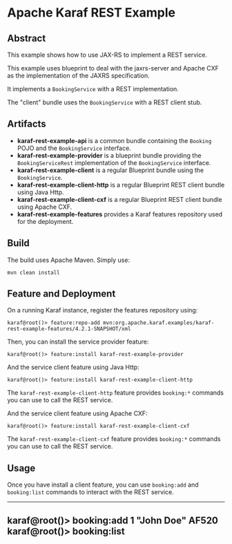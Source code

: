 # Apache Karaf REST Example

## Abstract

This example shows how to use JAX-RS to implement a REST service.

This example uses blueprint to deal with the jaxrs-server and Apache CXF as the implementation of the JAXRS specification.

It implements a `BookingService` with a REST implementation. 

The "client" bundle uses the `BookingService` with a REST client stub.

## Artifacts

* **karaf-rest-example-api** is a common bundle containing the `Booking` POJO and the `BookingService` interface.   
* **karaf-rest-example-provider** is a blueprint bundle providing the `BookingServiceRest` implementation of the `BookingService` interface.
* **karaf-rest-example-client** is a regular Blueprint bundle using the `BookingService`.
* **karaf-rest-example-client-http** is a regular Blueprint REST client bundle using Java Http.
* **karaf-rest-example-client-cxf** is a regular Blueprint REST client bundle using Apache CXF.
* **karaf-rest-example-features** provides a Karaf features repository used for the deployment.

## Build

The build uses Apache Maven. Simply use:

```
mvn clean install
```

## Feature and Deployment

On a running Karaf instance, register the features repository using:

```
karaf@root()> feature:repo-add mvn:org.apache.karaf.examples/karaf-rest-example-features/4.2.1-SNAPSHOT/xml
```

Then, you can install the service provider feature:

```
karaf@root()> feature:install karaf-rest-example-provider
```

And the service client feature using Java Http:

```
karaf@root()> feature:install karaf-rest-example-client-http
```

The `karaf-rest-example-client-http` feature provides `booking:*` commands you can use to call the REST service.

And the service client feature using Apache CXF:

```
karaf@root()> feature:install karaf-rest-example-client-cxf
```

The `karaf-rest-example-client-cxf` feature provides `booking:*` commands you can use to call the REST service.

## Usage

Once you have install a client feature, you can use `booking:add` and `booking:list` commands to interact with the REST
service.

----
karaf@root()> booking:add 1 "John Doe" AF520
karaf@root()> booking:list
----